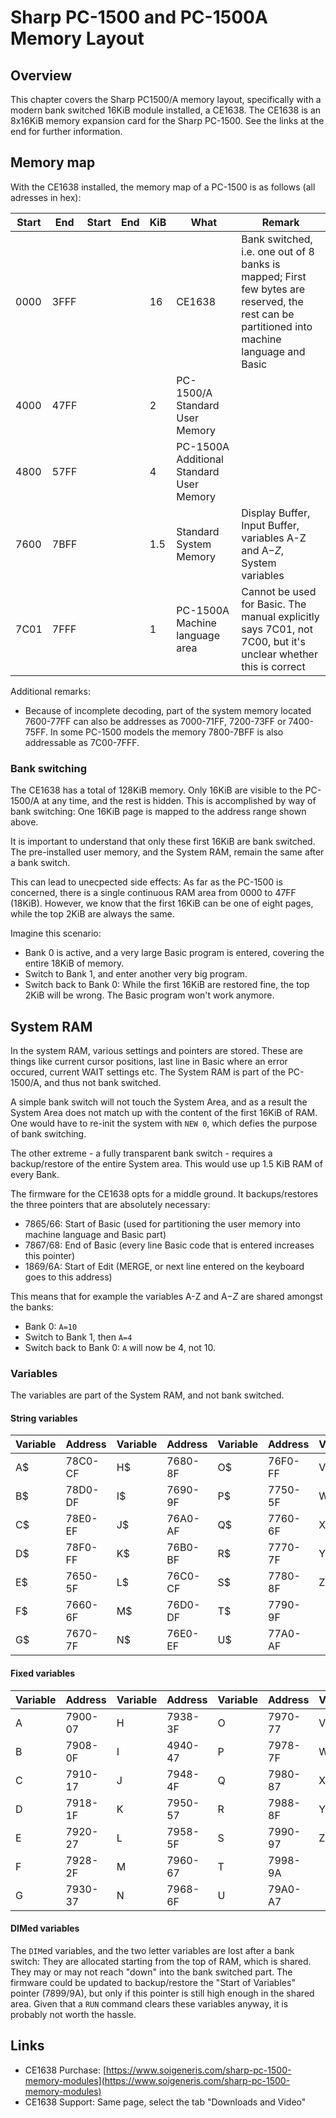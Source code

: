 # Sharp PC-1500 and PC-1500A Memory Layout
## Overview
This chapter covers the Sharp PC1500/A memory layout, specifically with a modern bank switched 16KiB module installed, a CE1638.
The CE1638 is an 8x16KiB memory expansion card for the Sharp PC-1500. See the links at the end for further information.

## Memory map
With the CE1638 installed, the memory map of a PC-1500 is as follows (all adresses in hex):

|Start|End|Start|End|KiB|What|Remark|
|---|---|---|---|---|---|---|
|0000|3FFF|||16|CE1638|Bank switched, i.e. one out of 8 banks is mapped; First few bytes are reserved, the rest can be partitioned into machine language and Basic|
|4000|47FF|||2|PC-1500/A Standard User Memory||
|4800|57FF|||4|PC-1500A Additional Standard User Memory||
|7600|7BFF|||1.5|Standard System Memory|Display Buffer, Input Buffer, variables A-Z and A$-Z$, System variables|
|7C01|7FFF|||1|PC-1500A Machine language area|Cannot be used for Basic. The manual explicitly says 7C01, not 7C00, but it's unclear whether this is correct|

Additional remarks:
* Because of incomplete decoding, part of the system memory located 7600-77FF can also be addresses as 7000-71FF, 7200-73FF or 7400-75FF. In some PC-1500 models
the memory 7800-7BFF is also addressable as 7C00-7FFF.

### Bank switching
The CE1638 has a total of 128KiB memory. Only 16KiB are visible to the PC-1500/A at any time, and the rest is hidden. This is accomplished by way
of bank switching: One 16KiB page is mapped to the address range shown above.

It is important to understand that only these first 16KiB are bank switched. The pre-installed user memory, and the System RAM, remain
the same after a bank switch.

This can lead to unecpected side effects: As far as the PC-1500 is concerned, there is a single continuous RAM area from 0000 to 47FF (18KiB).
However, we know that the first 16KiB can be one of eight pages, while the top 2KiB are always the same.

Imagine this scenario:
* Bank 0 is active, and a very large Basic program is entered, covering the entire 18KiB of memory.
* Switch to Bank 1, and enter another very big program.
* Switch back to Bank 0: While the first 16KiB are restored fine, the top 2KiB will be wrong. The Basic program won't work anymore.


## System RAM
In the system RAM, various settings and pointers are stored. These are things like current cursor positions, last line in Basic where an error occured,
current WAIT settings etc. The System RAM is part of the PC-1500/A, and thus not bank switched.

A simple bank switch will not touch the System Area, and as a result the System Area does not match up with the content of the first 16KiB of RAM.
One would have to re-init the system with `NEW 0`, which defies the purpose of bank switching.

The other extreme - a fully transparent bank switch - requires a backup/restore of the entire System area. This would use up 1.5 KiB RAM of every Bank.

The firmware for the CE1638 opts for a middle ground. It backups/restores the three pointers that are absolutely necessary:
* 7865/66: Start of Basic (used for partitioning the user memory into machine language and Basic part)
* 7867/68: End of Basic (every line Basic code that is entered increases this pointer)
* 1869/6A: Start of Edit (MERGE, or next line entered on the keyboard goes to this address)

This means that for example the variables A-Z and A$-Z$ are shared amongst the banks:
* Bank 0: `A=10`
* Switch to Bank 1, then `A=4`
* Switch back to Bank 0: `A` will now be 4, not 10.

### Variables
The variables are part of the System RAM, and not bank switched.
#### String variables
|Variable|Address|Variable|Address|Variable|Address|Variable|Address|
|---|---|---|---|---|---|---|---|
|A$|78C0-CF|H$|7680-8F|O$|76F0-FF|V$|77B0-BF|
|B$|78D0-DF|I$|7690-9F|P$|7750-5F|W$|77C0-CF|
|C$|78E0-EF|J$|76A0-AF|Q$|7760-6F|X$|77D0-DF|
|D$|78F0-FF|K$|76B0-BF|R$|7770-7F|Y$|77E0-EF|
|E$|7650-5F|L$|76C0-CF|S$|7780-8F|Z$|77F0-FF|
|F$|7660-6F|M$|76D0-DF|T$|7790-9F|||
|G$|7670-7F|N$|76E0-EF|U$|77A0-AF|||

#### Fixed variables
|Variable|Address|Variable|Address|Variable|Address|Variable|Address|
|---|---|---|---|---|---|---|---|
|A|7900-07|H|7938-3F|O|7970-77|V|79A8-AF|
|B|7908-0F|I|4940-47|P|7978-7F|W|79B0-B7|
|C|7910-17|J|7948-4F|Q|7980-87|X|79B8-BF|
|D|7918-1F|K|7950-57|R|7988-8F|Y|79C0-C7|
|E|7920-27|L|7958-5F|S|7990-97|Z|79C8-CF|
|F|7928-2F|M|7960-67|T|7998-9A|||
|G|7930-37|N|7968-6F|U|79A0-A7|||

#### DIMed variables
The `DIM`ed variables, and the two letter variables are lost after a bank switch: They are allocated starting from the top of RAM, which is shared.
They may or may not reach "down" into the bank switched part. The firmware could be updated to backup/restore the "Start of Variables" pointer (7899/9A),
but only if this pointer is still high enough in the shared area. Given that a `RUN` command clears these variables anyway, it is probably
not worth the hassle.

## Links
* CE1638 Purchase: [https://www.soigeneris.com/sharp-pc-1500-memory-modules](https://www.soigeneris.com/sharp-pc-1500-memory-modules)
* CE1638 Support: Same page, select the tab "Downloads and Video"
